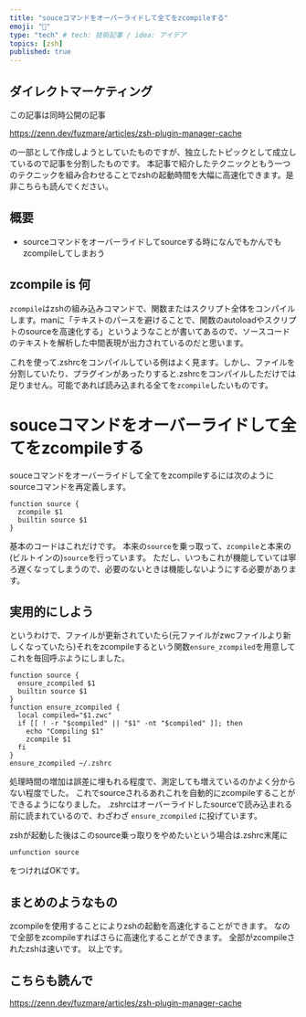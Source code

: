 ```yaml
---
title: "souceコマンドをオーバーライドして全てをzcompileする"
emoji: "🚀"
type: "tech" # tech: 技術記事 / idea: アイデア
topics: [zsh]
published: true
---
```

## ダイレクトマーケティング
この記事は同時公開の記事

https://zenn.dev/fuzmare/articles/zsh-plugin-manager-cache

の一部として作成しようとしていたものですが、独立したトピックとして成立しているので記事を分割したものです。
本記事で紹介したテクニックともう一つのテクニックを組み合わせることでzshの起動時間を大幅に高速化できます。是非こちらも読んでください。

## 概要
- sourceコマンドをオーバーライドしてsourceする時になんでもかんでもzcompileしてしまおう

## zcompile is 何
`zcompile`はzshの組み込みコマンドで、関数またはスクリプト全体をコンパイルします。manに「テキストのパースを避けることで、関数のautoloadやスクリプトのsourceを高速化する」というようなことが書いてあるので、ソースコードのテキストを解析した中間表現が出力されているのだと思います。

これを使って.zshrcをコンパイルしている例はよく見ます。しかし、ファイルを分割していたり、プラグインがあったりすると.zshrcをコンパイルしただけでは足りません。可能であれば読み込まれる全てを`zcompile`したいものです。

# souceコマンドをオーバーライドして全てをzcompileする
souceコマンドをオーバーライドして全てをzcompileするには次のようにsourceコマンドを再定義します。

```sh:.zshrc
function source {
  zcompile $1
  builtin source $1
}
```

基本のコードはこれだけです。
本来の`source`を乗っ取って、`zcompile`と本来の(ビルトインの)`source`を行っています。
ただし、いつもこれが機能していては寧ろ遅くなってしまうので、必要のないときは機能しないようにする必要があります。

## 実用的にしよう
というわけで、ファイルが更新されていたら(元ファイルがzwcファイルより新しくなっていたら)それをzcompileするという関数`ensure_zcompiled`を用意してこれを毎回呼ぶようにしました。

```sh:.zshrc
function source {
  ensure_zcompiled $1
  builtin source $1
}
function ensure_zcompiled {
  local compiled="$1.zwc"
  if [[ ! -r "$compiled" || "$1" -nt "$compiled" ]]; then
    echo "Compiling $1"
    zcompile $1
  fi
}
ensure_zcompiled ~/.zshrc
```

処理時間の増加は誤差に埋もれる程度で、測定しても増えているのかよく分からない程度でした。
これでsourceされるあれこれを自動的にzcompileすることができるようになりました。
.zshrcはオーバーライドしたsourceで読み込まれる前に読まれているので、わざわざ `ensure_zcompiled` に投げています。

zshが起動した後はこのsource乗っ取りをやめたいという場合は.zshrc末尾に

```sh:.zshrc
unfunction source
```

をつければOKです。

## まとめのようなもの
zcompileを使用することによりzshの起動を高速化することができます。
なので全部をzcompileすればさらに高速化することができます。
全部がzcompileされたzshは速いです。
以上です。

## こちらも読んで

https://zenn.dev/fuzmare/articles/zsh-plugin-manager-cache

